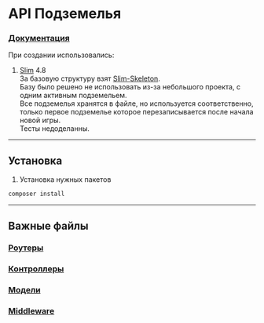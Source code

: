 # API Подземелья
### [Документация](https://app.swaggerhub.com/apis/StounhandJ/Dungeon)  
При создании использовались:
1. [Slim](https://www.slimframework.com/) 4.8  
 За базовую структуру взят [Slim-Skeleton](https://github.com/slimphp/Slim-Skeleton).  
 Базу было решено не использовать из-за небольшого проекта, с одним активным подземельем.  
 Все подземелья хранятся в файле, но используется соответственно, только первое подземелье которое перезаписывается после начала новой игры.  
 Тесты недоделанны.
---
## Установка  
1. Установка нужных пакетов
```bash
composer install
```
---
## Важные файлы

 ### [Роутеры](app/routes.php) 
 ### [Контроллеры](src/Application/Actions/Game) 
 ### [Модели](src/Domain)
 ### [Middleware](src/Application/Middleware)

